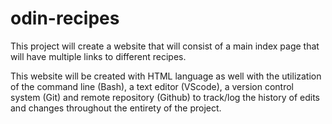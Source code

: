 # odin-recipes
This project will create a website that will consist of a main index page that will have multiple links to different recipes.

This website will be created with HTML language as well with the utilization of the command line (Bash), a text editor (VScode), a version control system (Git) and remote repository (Github) to track/log the history of edits and changes throughout the entirety of the project.